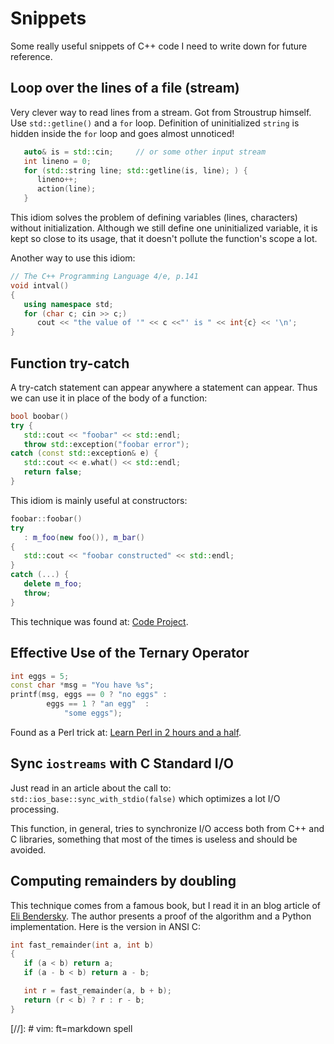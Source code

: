 Snippets
========

Some really useful snippets of C++ code I need to write down for future
reference.


## Loop over the lines of a file (stream)

Very clever way to read lines from a stream.  Got from Stroustrup himself.
Use `std::getline()` and a `for` loop.  Definition of uninitialized
`string` is hidden inside the `for` loop and goes almost unnoticed!

```c++
   auto& is = std::cin;		// or some other input stream
   int lineno = 0;
   for (std::string line; std::getline(is, line); ) {
      lineno++;
      action(line);
   }
```

This idiom solves the problem of defining variables (lines, characters)
without initialization.  Although we still define one uninitialized variable,
it is kept so close to its usage, that it doesn't pollute the function's
scope a lot.

Another way to use this idiom:

```c++
// The C++ Programming Language 4/e, p.141
void intval()
{
   using namespace std;
   for (char c; cin >> c;)
      cout << "the value of '" << c <<"' is " << int{c} << '\n';
}
```

## Function try-catch

A try-catch statement can appear anywhere a statement can appear.
Thus we can use it in place of the body of a function:

```c++
bool boobar()
try {
   std::cout << "foobar" << std::endl;
   throw std::exception("foobar error");
catch (const std::exception& e) {
   std::cout << e.what() << std::endl;
   return false;
}
```

This idiom is mainly useful at constructors:

```c++
foobar::foobar()
try
   : m_foo(new foo()), m_bar()
{
   std::cout << "foobar constructed" << std::endl;
}
catch (...) {
   delete m_foo;
   throw;
}
```

This technique was found at: [Code Project][code_project_url].

[code_project_url]:	http://www.codeproject.com/Articles/1035313/Cplusplus-is-fun-tips-and-tricks

## Effective Use of the Ternary Operator

```c++
int eggs = 5;
const char *msg = "You have %s";
printf(msg, eggs == 0 ? "no eggs" :
	    eggs == 1 ? "an egg"  :
			"some eggs");
```

Found as a Perl trick at: [Learn Perl in 2 hours and a half][perl].

[perl]:		http://qntm.org/files/perl/perl.html


## Sync `iostreams` with C Standard I/O

Just read in an article about the call to:
    `std::ios_base::sync_with_stdio(false)`
which optimizes a lot I/O processing.

This function, in general, tries to synchronize I/O access both from C++ and C
libraries, something that most of the times is useless and should be avoided.


## Computing remainders by doubling

This technique comes from a famous book, but I read it in an blog article of
[Eli Bendersky](https://eli.thegreenplace.net/2018/computing-remainders-by-doubling/).
The author presents a proof of the algorithm and a Python implementation.
Here is the version in ANSI C:

```c++
int fast_remainder(int a, int b)
{
   if (a < b) return a;
   if (a - b < b) return a - b;

   int r = fast_remainder(a, b + b);
   return (r < b) ? r : r - b;
}
```


[//]:	# vim: ft=markdown spell
